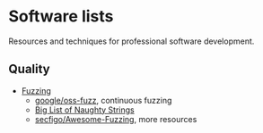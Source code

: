 # Software lists

Resources and techniques for professional software development.

## Quality

- [Fuzzing](https://owasp.org/www-community/Fuzzing)
  - [google/oss-fuzz](https://github.com/google/oss-fuzz), continuous fuzzing
  - [Big List of Naughty Strings](https://github.com/minimaxir/big-list-of-naughty-strings)
  - [secfigo/Awesome-Fuzzing](https://github.com/secfigo/Awesome-Fuzzing), more resources

